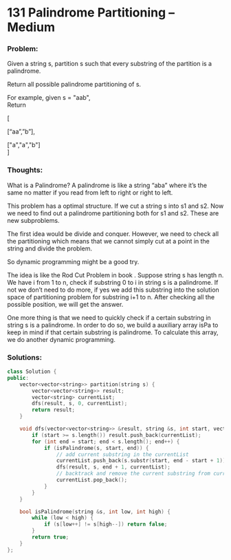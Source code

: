 # 131 Palindrome Partitioning – Medium

### Problem:

Given a string s, partition s such that every substring of the partition is a palindrome.

Return all possible palindrome partitioning of s.

For example, given s = "aab",  
Return

\[

\[“aa”,”b”\],

\["a","a","b"\]  
\]

### Thoughts:

What is a Palindrome? A palindrome is like a string “aba” where it’s the same no matter if you read from left to right or right to left.

This problem has a optimal structure. If we cut a string s into s1 and s2. Now we need to find out a palindrome partitioning both for s1 and s2. These are new subproblems.

The first idea would be divide and conquer. However, we need to check all the partitioning which means that we cannot simply cut at a point in the string and divide the problem.

So dynamic programming might be a good try.

The idea is like the Rod Cut Problem in book . Suppose string s has length n. We have i from 1 to n, check if substring 0 to i in string s is a palindrome. If not we don’t need to do more, if yes we add this substring into the solution space of partitioning problem for substring i+1 to n. After checking all the possible position, we will get the answer.

One more thing is that we need to quickly check if a certain substring in string s is a palindrome. In order to do so, we build a auxiliary array isPa to keep in mind if that certain substring is palindrome. To calculate this array, we do another dynamic programming.

### Solutions:

```cpp
class Solution {
public:
    vector<vector<string>> partition(string s) {
        vector<vector<string>> result;
        vector<string> currentList;
        dfs(result, s, 0, currentList);
        return result;
    }

    void dfs(vector<vector<string>> &result, string &s, int start, vector<string> &currentList) {
        if (start >= s.length()) result.push_back(currentList);
        for (int end = start; end < s.length(); end++) {
            if (isPalindrome(s, start, end)) {
                // add current substring in the currentList
                currentList.push_back(s.substr(start, end - start + 1));
                dfs(result, s, end + 1, currentList);
                // backtrack and remove the current substring from currentList
                currentList.pop_back();
            }
        }
    }

    bool isPalindrome(string &s, int low, int high) {
        while (low < high) {
            if (s[low++] != s[high--]) return false;
        }
        return true;
    }
};
```



